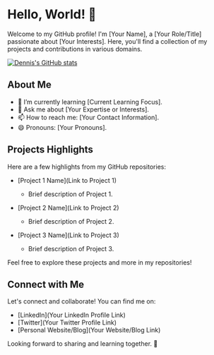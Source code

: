 # Hello, World! 👋

Welcome to my GitHub profile! I'm [Your Name], a [Your Role/Title] passionate about [Your Interests]. Here, you'll find a collection of my projects and contributions in various domains.

[![Dennis's GitHub stats](https://github-readme-stats.vercel.app/api?username=xaxoman)](https://github.com/anuraghazra/github-readme-stats)

## About Me

- 🌱 I’m currently learning [Current Learning Focus].
- 💬 Ask me about [Your Expertise or Interests].
- 📫 How to reach me: [Your Contact Information].
- 😄 Pronouns: [Your Pronouns].

## Projects Highlights

Here are a few highlights from my GitHub repositories:

- [Project 1 Name](Link to Project 1)
  - Brief description of Project 1.

- [Project 2 Name](Link to Project 2)
  - Brief description of Project 2.

- [Project 3 Name](Link to Project 3)
  - Brief description of Project 3.

Feel free to explore these projects and more in my repositories!

## Connect with Me

Let's connect and collaborate! You can find me on:

- [LinkedIn](Your LinkedIn Profile Link)
- [Twitter](Your Twitter Profile Link)
- [Personal Website/Blog](Your Website/Blog Link)

Looking forward to sharing and learning together. 🚀

<!--
Feel free to use this README template for your own GitHub profile.
If you found it helpful, you can give it a ⭐️.
-->




